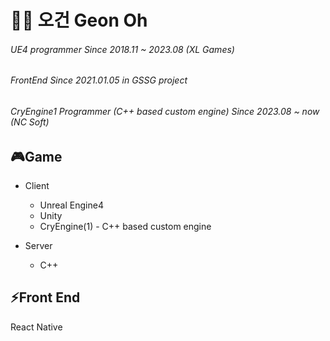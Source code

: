 👨‍💻 오건 Geon Oh
=======
###### UE4 programmer Since 2018.11 ~ 2023.08 (XL Games)
###### FrontEnd Since 2021.01.05 in GSSG project
###### CryEngine1 Programmer (C++ based custom engine) Since 2023.08 ~ now (NC Soft)


🎮Game
-------
* Client
  * Unreal Engine4
  * Unity
  * CryEngine(1) - C++ based custom engine

* Server
  * C++

⚡Front End
-------
React Native

<!--
**geonoh/geonoh** is a ✨ _special_ ✨ repository because its `README.md` (this file) appears on your GitHub profile.

Here are some ideas to get you started:

- 🔭 I’m currently working on ...
- 🌱 I’m currently learning ...
- 👯 I’m looking to collaborate on ...
- 🤔 I’m looking for help with ...
- 💬 Ask me about ...
- 📫 How to reach me: ...
- 😄 Pronouns: ...
- ⚡ Fun fact: ...
-->
